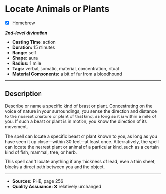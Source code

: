 # Locate Animals or Plants
- [x] Homebrew

***2nd-level divination***
- **Casting Time:** action
- **Duration:** 15 minutes
- **Range:** self
- **Shape:** aura
- **Radius:** 1 mile
- **Tags:** verbal, somatic, material, concentration, ritual
- **Material Components:** a bit of fur from a bloodhound

---

## Description
Describe or name a specific kind of beast or plant.
Concentrating on the voice of nature in your surroundings, you sense the direction and distance to the nearest creature or plant of that kind, as long as it is within a mile of you.
If such a beast or plant is in motion, you know the direction of its movement.

The spell can locate a specific beast or plant known to you, as long as you have seen it up close&mdash;within 30 feet&mdash;at least once.
Alternatively, the spell can locate the nearest plant or animal of a particular kind, such as a certain kind of fish, mammal, tree, or herb.

This spell can't locate anything if any thickness of lead, even a thin sheet, blocks a direct path between you and the object.

---

- **Sources:** PHB, page 256
- **Quality Assurance:** :x: relatively unchanged
